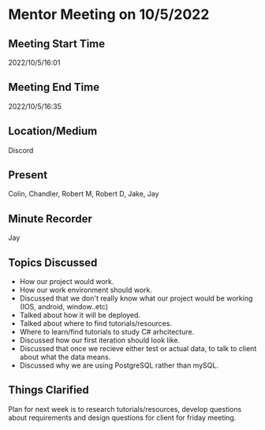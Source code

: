 # Mentor Meeting on 10/5/2022

## Meeting Start Time

2022/10/5/16:01

## Meeting End Time

2022/10/5/16:35

## Location/Medium

Discord

## Present

Colin, Chandler, Robert M, Robert D, Jake, Jay

## Minute Recorder

Jay

## Topics Discussed

* How our project would work.
* How our work environment should work.
* Discussed that we don't really know what our project would be working (IOS, android, window..etc)
* Talked about how it will be deployed.
* Talked about where to find tutorials/resources.
* Where to learn/find tutorials to study C# arhcitecture.
* Discussed how our first iteration should look like.
* Discussed that once we recieve either test or actual data, to talk to client about what the data means.
* Discussed why we are using PostgreSQL rather than mySQL.

## Things Clarified

Plan for next week is to research tutorials/resources, develop questions about requirements and design questions for client for friday meeting.
